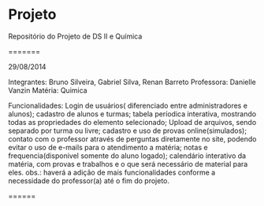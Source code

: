 Projeto
=======

Repositório do Projeto de DS II e Química


=======

29/08/2014

Integrantes: Bruno Silveira, Gabriel Silva, Renan Barreto
Professora: Danielle Vanzin
Matéria: Quimica

Funcionalidades: Login de usuários( diferenciado entre administradores e alunos);
cadastro de alunos e turmas;
tabela períodica interativa, mostrando todas as propriedades do elemento selecionado;
Upload de arquivos, sendo separado por turma ou livre;
cadastro e uso de provas online(simulados);
contato com o professor através de perguntas diretamente no site, podendo evitar o uso de e-mails para o atendimento a matéria;
notas e frequencia(disponivel somente do aluno logado);
calendário interativo da matéria, com provas e trabalhos e o que será necessário de material para eles.
obs.: haverá a adição de mais funcionalidades conforme a necessidade do professor(a) até o fim do projeto.

======

